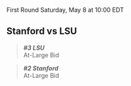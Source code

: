 First Round
Saturday, May 8 at 10:00 EDT
## Stanford vs LSU

> ***#3 LSU***  
> At-Large Bid

> ***#2 Stanford***  
> At-Large Bid